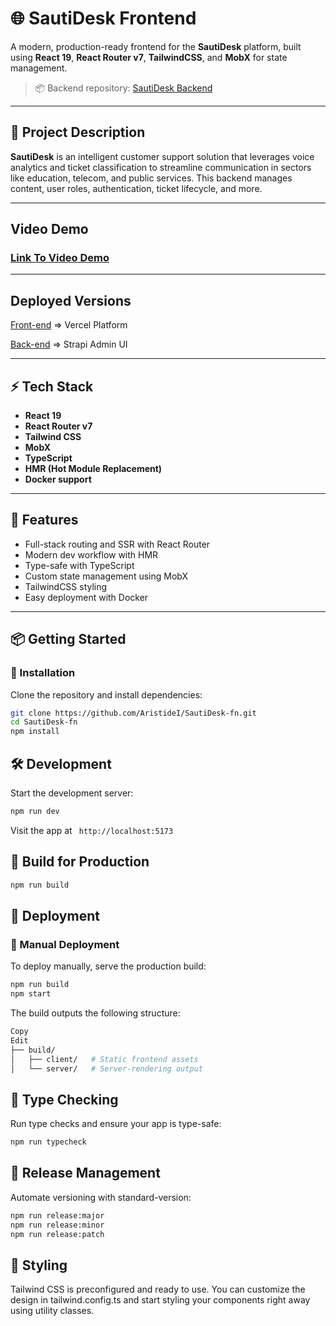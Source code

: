 # 🌐 SautiDesk Frontend

A modern, production-ready frontend for the **SautiDesk** platform, built using **React 19**, **React Router v7**, **TailwindCSS**, and **MobX** for state management.

> 📦 Backend repository: [SautiDesk Backend](https://github.com/AristideI/SautiDesk-bn)

---

## 📝 Project Description

**SautiDesk** is an intelligent customer support solution that leverages voice analytics and ticket classification to streamline communication in sectors like education, telecom, and public services. This backend manages content, user roles, authentication, ticket lifecycle, and more.

---

## Video Demo

### [Link To Video Demo](https://drive.google.com/file/d/1l4o8gIX9XkdZd6TlK9vAEE9G58lowoy8/view?usp=sharing)

---

## Deployed Versions

[Front-end](https://sauti-desk-fn.vercel.app/) => Vercel Platform

[Back-end](https://sautidesk-bn.onrender.com) => Strapi Admin UI

---

## ⚡️ Tech Stack

- **React 19**
- **React Router v7**
- **Tailwind CSS**
- **MobX**
- **TypeScript**
- **HMR (Hot Module Replacement)**
- **Docker support**

---

## 🚀 Features

- Full-stack routing and SSR with React Router
- Modern dev workflow with HMR
- Type-safe with TypeScript
- Custom state management using MobX
- TailwindCSS styling
- Easy deployment with Docker

---

## 📦 Getting Started

### 🔧 Installation

Clone the repository and install dependencies:

```bash
git clone https://github.com/AristideI/SautiDesk-fn.git
cd SautiDesk-fn
npm install
```

## 🛠 Development

Start the development server:

```bash
npm run dev
```

Visit the app at ` http://localhost:5173`

## 🧱 Build for Production

```bash
npm run build
```

## 🚀 Deployment

### 🧰 Manual Deployment

To deploy manually, serve the production build:

```bash
npm run build
npm start
```

The build outputs the following structure:

```bash
Copy
Edit
├── build/
│   ├── client/   # Static frontend assets
│   └── server/   # Server-rendering output
```

## 🧪 Type Checking

Run type checks and ensure your app is type-safe:

```bash
npm run typecheck
```

## 🚀 Release Management

Automate versioning with standard-version:

```bash
npm run release:major
npm run release:minor
npm run release:patch
```

## 🎨 Styling

Tailwind CSS is preconfigured and ready to use. You can customize the design in tailwind.config.ts and start styling your components right away using utility classes.
